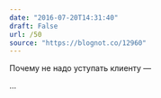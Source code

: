 ```yaml
---
date: "2016-07-20T14:31:40"
draft: False
url: /50
source: "https://blognot.co/12960"
---
```


Почему не надо уступать клиенту — 

...

